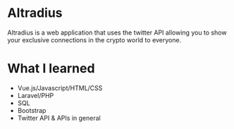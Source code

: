 <h1>Altradius</h2>
<p>Altradius is a web application that uses the twitter API allowing you to show your exclusive connections in the crypto world to everyone. </p>

<h1>What I learned</h1>
<ul>  
  <li>Vue.js/Javascript/HTML/CSS</li>
  <li>Laravel/PHP</li>
  <li>SQL</li>
  <li>Bootstrap</li>
  <li>Twitter API & APIs in general</li>
</ul>
